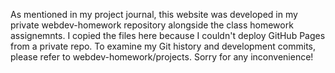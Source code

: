 As mentioned in my project journal, this website was developed in my private webdev-homework repository
alongside the class homework assignemnts. I copied the files here because I couldn't deploy GitHub
Pages from a private repo. To examine my Git history and development commits, please refer to
webdev-homework/projects. Sorry for any inconvenience!